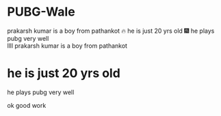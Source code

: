 # PUBG-Wale  

prakarsh kumar is a boy from pathankot  🔥
he is just 20 yrs old  🎆
he plays pubg very well  
llll
prakarsh kumar is a boy from pathankot  
<h1>he is just 20 yrs old</h1>  
he plays pubg very well  

ok good work


